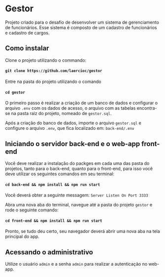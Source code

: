 # Gestor

Projeto criado para o desafio de desenvolver um sistema de gerenciamento de funcionários.
Esse sistema é composto de um cadastro de funcionários e cadastro de cargos.

## Como instalar

Clone o projeto utilizando o commando:

#### `git clone https://github.com/laercioc/gestor`

Entre na pasta do projeto utilizando o comando

#### `cd gestor`

O primeiro passo é realizar a criação de um banco de dados e configurar o arquivo `.env` com os dados de acesso, o arquivo com as tabelas encontra-se na pasta raiz do projeto, nomeado de `gestor.sql`.

Após a criação do banco de dados, importe o arquivo `gestor.sql` e configure o arquivo `.env`, que fica localizado em: `back-end/.env`

## Iniciando o servidor back-end e o web-app front-end

Você deve realizar a instalação do packges em cada uma das pasta do projetos, tanto para o back-end, quanto para o front-end, para isso você deve utilizar os seguintes comandos em seu terminal:

#### `cd back-end && npm install && npm run start`

Você deverá obter a seguinte messagem: `Server Listen On Port 3333`

Abra uma nova aba do terminal, navegue até a pasta do projeto `gestor` e rode o seguinte comando:

#### `cd front-end && npm install && npm run start`

Pronto, se tudo deu certo, seu navegador deverá abrir uma nova aba na tela principal do app.

## Acessando o administrativo

Utilize o usuário `admin` e a senha `admin` para realizar a autenticação no web-app.
